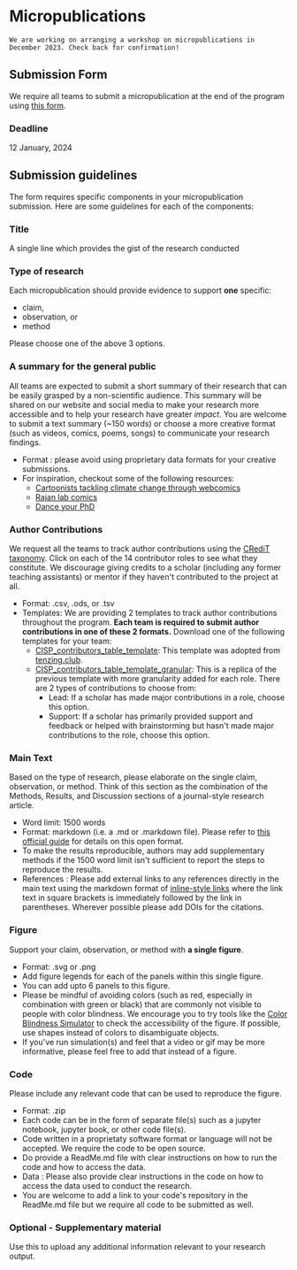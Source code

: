# Micropublications

```{admonition} Workshop
We are working on arranging a workshop on micropublications in December 2023. Check back for confirmation! 
```
## Submission Form
We require all teams to submit a micropublication at the end of the program using [this form](https://airtable.com/appLHqbcnAQ1EUO47/shrfR7WzpKqGPBu3W). 

### Deadline
12 January, 2024

## Submission guidelines

The form requires specific components in your micropublication submission. Here are some guidelines for each of the components:

### Title
A single line which provides the gist of the research conducted
  
### Type of research
Each micropublication should provide evidence to support **one** specific:
  - claim,
  - observation, or
  - method

Please choose one of the above 3 options.

### A summary for the general public
All teams are expected to submit a short summary of their research that can be easily grasped by a non-scientific audience. This summary will be shared on our website and social media to make your research more accessible and to help your research have greater *impact*. You are welcome to submit a text summary (~150 words) or choose a more creative format (such as videos, comics, poems, songs) to communicate your research findings. 

- Format : please avoid using proprietary data formats for your creative submissions. 
- For inspiration, checkout some of the following resources:
  - [Cartoonists tackling climate change through webcomics](https://www.dw.com/en/cartoonists-tackling-climate-change-through-webcomics/a-63499432)
  - [Rajan lab comics](https://www.rajanlab.com/comics)
  - [Dance your PhD](https://www.youtube.com/results?search_query=dance+your+phd)

### Author Contributions
We request all the teams to track author contributions using the [CRediT taxonomy](https://credit.niso.org). Click on each of the 14 contributor roles to see what they constitute. We discourage giving credits to a scholar (including any former teaching assistants) or mentor if they haven't contributed to the project at all. 
- Format: .csv, .ods, or .tsv
- Templates: We are providing 2 templates to track author contributions throughout the program. **Each team is required to submit author contributions in one of these 2 formats.** Download one of the following templates for your team:
  - [CISP_contributors_table_template](https://docs.google.com/spreadsheets/d/140bNO83-GkOP1SYXWLpZmY27a5wxtj97gOR-5CaMXDQ/edit?usp=sharing): This template was adopted from [tenzing.club](https://contributorshipcollaboration.github.io/projects/tenzingclub). 
  - [CISP_contributors_table_template_granular](https://docs.google.com/spreadsheets/d/1fw34ZjKaZQ9iv6ld6YT1kZP2uyg0CbmJIZdM88tb07E/edit?usp=sharing): This is a replica of the previous template with more granularity added for each role. There are 2 types of contributions to choose from:
    - Lead: If a scholar has made major contributions in a role, choose this option.
    - Support: If a scholar has primarily provided support and feedback or helped with brainstorming but hasn't made major contributions to the role, choose this option.
   
### Main Text
Based on the type of research, please elaborate on the single claim, observation, or method. Think of this section as the combination of the Methods, Results, and Discussion sections of a journal-style research article. 
  - Word limit: 1500 words
  - Format: markdown (i.e. a .md or .markdown file). Please refer to [this official guide](https://daringfireball.net/projects/markdown/) for details on this open format.
  - To make the results reproducible, authors may add supplementary methods if the 1500 word limit isn't sufficient to report the steps to reproduce the results.
  - References : Please add external links to any references directly in the main text using the markdown format of [inline-style links](https://daringfireball.net/projects/markdown/syntax#link) where the link text in square brackets is immediately followed by the link in parentheses. Wherever possible please add DOIs for the citations. 
      
### Figure
Support your claim, observation, or method with **a single figure**.
  - Format: .svg or .png
  - Add figure legends for each of the panels within this single figure.
  - You can add upto 6 panels to this figure.
  - Please be mindful of avoiding colors (such as red, especially in combination with green or black) that are commonly not visible to people with color blindness. We encourage you to try tools like the [Color Blindness Simulator](https://www.color-blindness.com/coblis-color-blindness-simulator) to check the accessibility of the figure. If possible, use shapes instead of colors to disambiguate objects.
  - If you've run simulation(s) and feel that a video or gif may be more informative, please feel free to add that instead of a figure.
 
### Code
Please include any relevant code that can be used to reproduce the figure.
  - Format: .zip 
  - Each code can be in the form of separate file(s) such as a jupyter notebook, jupyter book, or other code file(s).
  - Code written in a proprietaty software format or language will not be accepted. We require the code to be open source.
  - Do provide a ReadMe.md file with clear instructions on how to run the code and how to access the data.
  - Data : Please also provide clear instructions in the code on how to access the data used to conduct the research.
  - You are welcome to add a link to your code's repository in the ReadMe.md file but we require all code to be submitted as well.

### Optional - Supplementary material
Use this to upload any additional information relevant to your research output.
